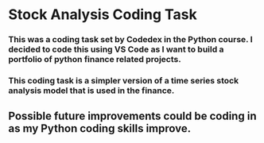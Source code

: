 # Stock Analysis Coding Task

### This was a coding task set by Codedex in the Python course. I decided to code this using VS Code as I want to build a portfolio of python finance related projects. 

### This coding task is a simpler version of a time series stock analysis model that is used in the finance.

## Possible future improvements could be coding in as my Python coding skills improve.